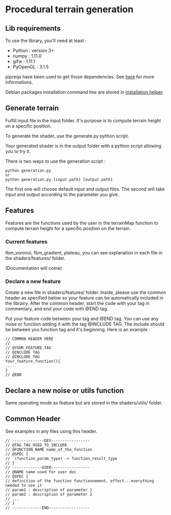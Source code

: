 # Procedural terrain generation

## Lib requirements

To use the library, you'll need at least :

- Python : version 3+
- numpy : 1.11.0
- glfw : 1.11.1
- PyOpenGL : 3.1.5

pipreqs have been used to get those dependencies. See [here](https://pypi.org/project/pipreqs/) for more informations.

Debian packages installation command line are stored in [installation helper](./installationHelper.md).

## Generate terrain

Fulfill input file in the input folder. It's purpose is to compute terrain height on a specific position.

To generate the shader, use the generate.py python script.

Your generated shader is in the output folder with a python script allowing you to try it.

There is two ways to use the generation script :
```
python generation.py
or
python generation.py [input path] [output path]
```
The first one will choose default input and output files. The second will take input and output according to the parameter you give.

## Features

Features are the functions used by the user in the terrainMap function to compute terrain height for a specific position on the terrain.

### Current features

fbm_voronoi, fbm_gradient, plateau, you can see explanation in each file in the shaders/features/ folder.

(Documentation will come)

### Declare a new feature

Create a new file in shaders/features/ folder. Inside, please use the common header as specified below so your feature can be automatically included in the librairy. After the common header, start the code with your tag in commentary, and end your code with @END tag.

Put your feature code between your tag and @END tag. You can use any noise or function adding it with the tag @INCLUDE TAG. The include should be between you function tag and it's beginning. Here is an example :
```
// COMMON HEADER HERE
//
// @YOUR_FEATURE_TAG
// @INCLUDE TAG
// @INCLUDE TAG
Your_feature_function(){
...
}
// @END
```

## Declare a new noise or utils function

Same operating mode as feature but are stored in the shaders/utils/ folder.


## Common Header
See examples in any files using this header.
```
// --------------DEV-----------------
// @TAG TAG_USED_TO_INCLUDE
// @FUNCTION_NAME name_of_the_function
// @SPEC {
//	(function_param_type) -> function_result_type
// }
// -------------USER-----------------
// @NAME name used for user doc
// @SPEC {
// definition of the function functionnement, effect...everything needed to use it
// param1 : description of parameter 1
// param2 : description of parameter 2
// ...
// }
// -------------END------------------
```